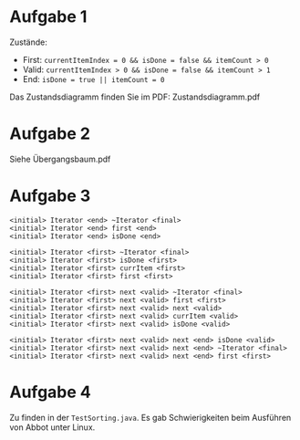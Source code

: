 Aufgabe 1
==

Zustände:
  * First: ```currentItemIndex = 0 && isDone = false && itemCount > 0```
  * Valid: ```currentItemIndex > 0 && isDone = false && itemCount > 1```
  * End: ```isDone = true || itemCount = 0```

Das Zustandsdiagramm finden Sie im PDF: Zustandsdiagramm.pdf

Aufgabe 2
==

Siehe Übergangsbaum.pdf

Aufgabe 3
==

```
<initial> Iterator <end> ~Iterator <final>
<initial> Iterator <end> first <end>
<initial> Iterator <end> isDone <end>

<initial> Iterator <first> ~Iterator <final>
<initial> Iterator <first> isDone <first>
<initial> Iterator <first> currItem <first>
<initial> Iterator <first> first <first>

<initial> Iterator <first> next <valid> ~Iterator <final>
<initial> Iterator <first> next <valid> first <first>
<initial> Iterator <first> next <valid> next <valid>
<initial> Iterator <first> next <valid> currItem <valid>
<initial> Iterator <first> next <valid> isDone <valid>

<initial> Iterator <first> next <valid> next <end> isDone <valid>
<initial> Iterator <first> next <valid> next <end> ~Iterator <final>
<initial> Iterator <first> next <valid> next <end> first <first>
```

Aufgabe 4
==

Zu finden in der ```TestSorting.java```. Es gab Schwierigkeiten beim Ausführen
von Abbot unter Linux.

